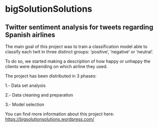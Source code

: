 # bigSolutionSolutions
## Twitter sentiment analysis for tweets regarding Spanish airlines

The main goal of this project was to train a classification model able to classify each twit in three distinct groups:  ‘positive’, ’negative’ or ‘neutral’.

To do so, we started making a description of how happy or unhappy the clients were depending on which airline they used.

The project has been distributed in 3 phases:

1.- Data set analysis

2.- Data cleaning and preparation

3.- Model selection

You can find more information about this project here: https://bigsolutionsolutions.wordpress.com/
